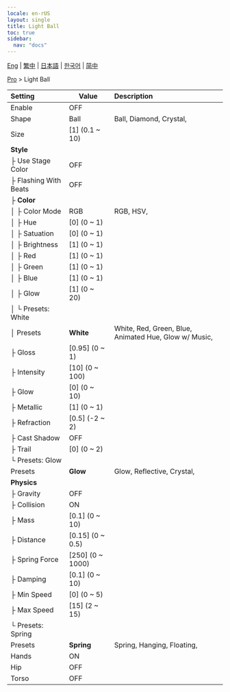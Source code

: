 ```yaml
---
locale: en-rUS
layout: single
title: Light Ball
toc: true
sidebar:
  nav: "docs"
---
```

[Eng](/dancexr/menu/2025.4/actor/light_ball) | [繁中](/tw/dancexr/menu/2025.4/actor/light_ball) | [日本語](/jp/dancexr/menu/2025.4/actor/light_ball) | [한국어](/kr/dancexr/menu/2025.4/actor/light_ball) | [简中](/zh/dancexr/menu/2025.4/actor/light_ball)

[Pro](../menu#Pro) > Light Ball



| Setting | Value | Description |
| :--- | --- | :--- |
| Enable | OFF | 
| Shape | Ball | Ball, Diamond, Crystal, 
| Size | [1] (0.1 ~ 10) | 
| **Style** | | 
| ├ Use Stage Color | OFF | 
| ├ Flashing With Beats | OFF | 
| ├ **Color** | | 
| │ ├ Color Mode | RGB | RGB, HSV, 
| │ ├ Hue | [0] (0 ~ 1) | 
| │ ├ Satuation | [0] (0 ~ 1) | 
| │ ├ Brightness | [1] (0 ~ 1) | 
| │ ├ Red | [1] (0 ~ 1) | 
| │ ├ Green | [1] (0 ~ 1) | 
| │ ├ Blue | [1] (0 ~ 1) | 
| │ ├ Glow | [1] (0 ~ 20) | 
| │ └ Presets: White || 
| │   Presets | **White** | White, Red, Green, Blue, Animated Hue, Glow w/ Music,  |
| ├ Gloss | [0.95] (0 ~ 1) | 
| ├ Intensity | [10] (0 ~ 100) | 
| ├ Glow | [0] (0 ~ 10) | 
| ├ Metallic | [1] (0 ~ 1) | 
| ├ Refraction | [0.5] (-2 ~ 2) | 
| ├ Cast Shadow | OFF | 
| ├ Trail | [0] (0 ~ 2) | 
| └ Presets: Glow || 
|   Presets | **Glow** | Glow, Reflective, Crystal,  |
| **Physics** | | 
| ├ Gravity | OFF | 
| ├ Collision | ON | 
| ├ Mass | [0.1] (0 ~ 10) | 
| ├ Distance | [0.15] (0 ~ 0.5) | 
| ├ Spring Force | [250] (0 ~ 1000) | 
| ├ Damping | [0.1] (0 ~ 10) | 
| ├ Min Speed | [0] (0 ~ 5) | 
| ├ Max Speed | [15] (2 ~ 15) | 
| └ Presets: Spring || 
|   Presets | **Spring** | Spring, Hanging, Floating,  |
| Hands | ON | 
| Hip | OFF | 
| Torso | OFF | 
